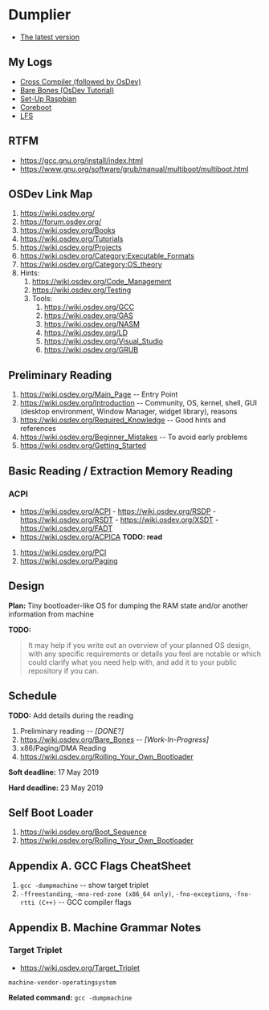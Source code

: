 # Dumplier

- [The latest version](Sources/README.md)

## My Logs

- [Cross Compiler (followed by OsDev)](./cross-compiler.md)
- [Bare Bones (OsDev Tutorial)](./bare-bones/README.md)
- [Set-Up Raspbian](./raspbian/README.md)
- [Coreboot](./coreboot/README.md)
- [LFS](./lfs/README.md)

## RTFM

- <https://gcc.gnu.org/install/index.html>
- <https://www.gnu.org/software/grub/manual/multiboot/multiboot.html>

## OSDev Link Map

1. <https://wiki.osdev.org/>
2. <https://forum.osdev.org/>
3. <https://wiki.osdev.org/Books>
4. <https://wiki.osdev.org/Tutorials>
5. <https://wiki.osdev.org/Projects>
6. <https://wiki.osdev.org/Category:Executable_Formats>
7. <https://wiki.osdev.org/Category:OS_theory>
8. Hints:
   1. <https://wiki.osdev.org/Code_Management>
   2. <https://wiki.osdev.org/Testing>
   3. Tools:
      1. <https://wiki.osdev.org/GCC>
      2. <https://wiki.osdev.org/GAS>
      3. <https://wiki.osdev.org/NASM>
      4. <https://wiki.osdev.org/LD>
      5. <https://wiki.osdev.org/Visual_Studio>
      6. <https://wiki.osdev.org/GRUB>

## Preliminary Reading

1. <https://wiki.osdev.org/Main_Page> -- Entry Point
2. <https://wiki.osdev.org/Introduction> -- Community, OS, kernel, shell, GUI
(desktop environment, Window Manager, widget library), reasons
3. <https://wiki.osdev.org/Required_Knowledge> -- Good hints and references
4. <https://wiki.osdev.org/Beginner_Mistakes> -- To avoid early problems
5. <https://wiki.osdev.org/Getting_Started>

## Basic Reading / Extraction Memory Reading

### ACPI

- <https://wiki.osdev.org/ACPI>
      - <https://wiki.osdev.org/RSDP>
      - <https://wiki.osdev.org/RSDT>
      - <https://wiki.osdev.org/XSDT>
      - <https://wiki.osdev.org/FADT>
- <https://wiki.osdev.org/ACPICA> **TODO: read**

1. <https://wiki.osdev.org/PCI>
2. <https://wiki.osdev.org/Paging>

## Design

**Plan:** Tiny bootloader-like OS for dumping the RAM state and/or another
information from machine

**TODO:**

> It may help if you write out an overview of your planned OS design, with any
specific requirements or details you feel are notable or which could clarify
what you need help with, and add it to your public repository if you can.

## Schedule

**TODO:** Add details during the reading

1. Preliminary reading -- *[DONE?]*
2. <https://wiki.osdev.org/Bare_Bones> -- *[Work-In-Progress]*
3. x86/Paging/DMA Reading
4. <https://wiki.osdev.org/Rolling_Your_Own_Bootloader>

**Soft deadline:** 17 May 2019

**Hard deadline:** 23 May 2019

## Self Boot Loader

1. <https://wiki.osdev.org/Boot_Sequence>
2. <https://wiki.osdev.org/Rolling_Your_Own_Bootloader>

## Appendix A. GCC Flags CheatSheet

1. `gcc -dumpmachine` -- show target triplet
2. `-ffreestanding`, `-mno-red-zone (x86_64 only)`, `-fno-exceptions`,
`-fno-rtti (C++)` -- GCC compiler flags

## Appendix B. Machine Grammar Notes

### Target Triplet

- <https://wiki.osdev.org/Target_Triplet>

```text
machine-vendor-operatingsystem
```

**Related command:** `gcc -dumpmachine`
